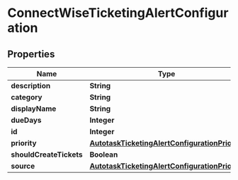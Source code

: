 

# ConnectWiseTicketingAlertConfiguration


## Properties

| Name | Type | Description | Notes |
|------------ | ------------- | ------------- | -------------|
|**description** | **String** |  |  [optional] |
|**category** | **String** |  |  [optional] |
|**displayName** | **String** |  |  [optional] |
|**dueDays** | **Integer** |  |  [optional] |
|**id** | **Integer** |  |  [optional] |
|**priority** | [**AutotaskTicketingAlertConfigurationPriority**](AutotaskTicketingAlertConfigurationPriority.md) |  |  [optional] |
|**shouldCreateTickets** | **Boolean** |  |  |
|**source** | [**AutotaskTicketingAlertConfigurationPriority**](AutotaskTicketingAlertConfigurationPriority.md) |  |  [optional] |



